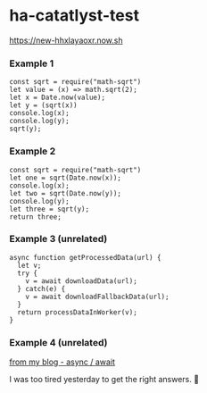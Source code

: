 # ha-catatlyst-test
https://new-hhxlayaoxr.now.sh

### Example 1

```
const sqrt = require("math-sqrt")
let value = (x) => math.sqrt(2);
let x = Date.now(value);
let y = (sqrt(x))
console.log(x);
console.log(y);
sqrt(y);
```

### Example 2
```
const sqrt = require("math-sqrt")
let one = sqrt(Date.now(x));
console.log(x);
let two = sqrt(Date.now(y));
console.log(y);
let three = sqrt(y);
return three;
```

### Example 3 (unrelated)
```
async function getProcessedData(url) {
  let v;
  try {
    v = await downloadData(url); 
  } catch(e) {
    v = await downloadFallbackData(url);
  }
  return processDataInWorker(v);
}
```

### Example 4 (unrelated)
[from my blog - async / await](https://blog.sethbergman.com/level-up-using-async-await-with-the-mean-stack/)

I was too tired yesterday to get the right answers. :slightly_frowning_face: 
